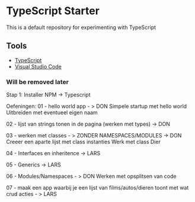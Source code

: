 # TypeScript Starter

This is a default repository for experimenting with TypeScript

## Tools
- [TypeScript](http://www.typescriptlang.org/)
- [Visual Studio Code](https://code.visualstudio.com/)

### Will be removed later
Stap 1:
Installer NPM -> Typescript

Oefeningen:
01 - hello world app - > DON 
	Simpele startup met hello world
	Uitbreiden met eventueel eigen naam
	
02 - lijst van strings tonen in de pagina (werken met types) -> DON
	
03 - werken met classes  - > ZONDER NAMESPACES/MODULES -> DON
	Creeer een aparte lijst met class instanties
	Werk met class Dier

04 - Interfaces en inheritence -> LARS
	
05 - Generics -> LARS

06 - Modules/Namespaces - > DON
	Werken met opsplitsen van code 
	
07 - maak een app waarbij je een lijst van films/autos/dieren toont met wat crud acties - > LARS
